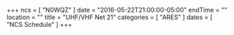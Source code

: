 +++
ncs = [ "N0WQZ" ]
date = "2016-05-22T21:00:00-05:00"
endTime = ""
location = ""
title = "UHF/VHF Net 21"
categories = [ "ARES" ]
dates = [ "NCS Schedule" ]
+++
